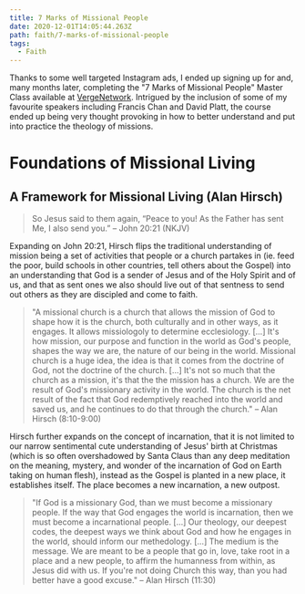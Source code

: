 ```yaml
---
title: 7 Marks of Missional People
date: 2020-12-01T14:05:44.263Z
path: faith/7-marks-of-missional-people
tags:
  - Faith
---
```


Thanks to some well targeted Instagram ads, I ended up signing up for and, many months later, completing the "7 Marks of Missional People" Master Class available at [VergeNetwork](https://www.vergenetwork.org/). Intrigued by the inclusion of some of my favourite speakers including Francis Chan and David Platt, the course ended up being very thought provoking in how to better understand and put into practice the theology of missions.

# Foundations of Missional Living
## A Framework for Missional Living (Alan Hirsch)

> So Jesus said to them again, “Peace to you! As the Father has sent Me, I also send you.” – John 20:21 (NKJV)

Expanding on John 20:21, Hirsch flips the traditional understanding of mission being a set of activities that people or a church partakes in (ie. feed the poor, build schools in other countries, tell others about the Gospel) into an understanding that God is a sender of Jesus and of the Holy Spirit and of us, and that as sent ones we also should live out of that sentness to send out others as they are discipled and come to faith.

> "A missional church is a church that allows the mission of God to shape how it is the church, both culturally and in other ways, as it engages. It allows missiologoly to determine ecclesiology. [...] It's how mission, our purpose and function in the world as God's people, shapes the way we are, the nature of our being in the world. Missional church is a huge idea, the idea is that it comes from the doctrine of God, not the doctrine of the church. [...] It's not so much that the church as a mission, it's that the the mission has a church. We are the result of God's missionary activity in the world. The church is the net result of the fact that God redemptively reached into the world and saved us, and he continues to do that through the church." – Alan Hirsch (8:10-9:00)

Hirsch further expands on the concept of incarnation, that it is not limited to our narrow sentimental cute understanding of Jesus' birth at Christmas (which is so often overshadowed by Santa Claus than any deep meditation on the meaning, mystery, and wonder of the incarnation of God on Earth taking on human flesh), instead as the Gospel is planted in a new place, it establishes itself. The place becomes a new incarnation, a new outpost.

> "If God is a missionary God, than we must become a missionary people. If the way that God engages the world is incarnation, then we must become a incarnational people. [...] Our theology, our deepest codes, the deepest ways we think about God and how he engages in the world, should inform our methedology. [...] The medium is the message. We are meant to be a people that go in, love, take root in a place and a new people, to affirm the humanness from within, as Jesus did with us. If you're not doing Church this way, than you had better have a good excuse." – Alan Hirsch (11:30)


